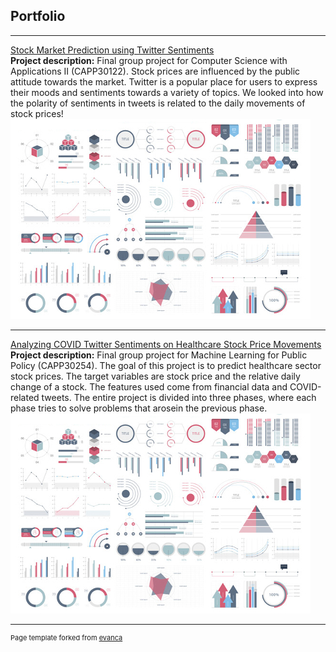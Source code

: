 ## Portfolio

---

[Stock Market Prediction using Twitter Sentiments](https://github.com/Crliu4/crliu4.github.io/tree/main/122_project)
<br>
**Project description:** Final group project for Computer Science with Applications II (CAPP30122). Stock prices are influenced by the public attitude towards the market. Twitter is a popular place for users to express their moods and sentiments towards a
variety of topics. We looked into how the polarity of sentiments in tweets is related to the daily movements of stock prices!
<img src="images/dummy_thumbnail.jpg?raw=true"/>

---
[Analyzing COVID Twitter Sentiments on Healthcare Stock Price Movements](https://github.com/Crliu4/capp30254_fight_potatoes.git)
<br>
**Project description:** Final group project for Machine Learning for Public Policy (CAPP30254). The goal of this project is to predict healthcare sector stock prices. The target variables are stock price and the relative daily change of a stock. The features used come from financial data and COVID-related tweets. The entire project is divided into three phases, where each phase tries to solve problems that arosein the previous phase.
<img src="images/dummy_thumbnail.jpg?raw=true"/>

---
<p style="font-size:11px">Page template forked from <a href="https://github.com/evanca/quick-portfolio">evanca</a></p>
<!-- Remove above link if you don't want to attibute -->
